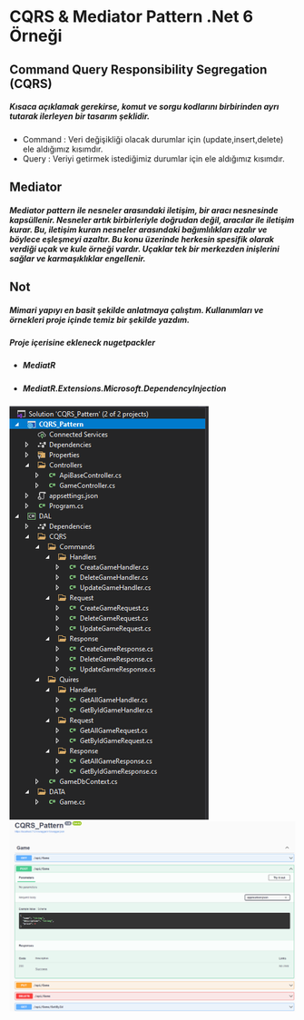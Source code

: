 # CQRS &amp; Mediator Pattern .Net 6 Örneği

## Command Query Responsibility Segregation (CQRS)

 ##### Kısaca açıklamak gerekirse, komut ve sorgu kodlarını birbirinden ayrı tutarak ilerleyen bir tasarım şeklidir.
- Command : Veri değişikliği olacak durumlar için (update,insert,delete) ele aldığımız kısımdır.
- Query : Veriyi getirmek istediğimiz durumlar için ele aldığımız kısımdır.

## Mediator
##### Mediator pattern ile nesneler arasındaki iletişim, bir aracı nesnesinde kapsüllenir. Nesneler artık birbirleriyle doğrudan değil, aracılar ile iletişim kurar. Bu, iletişim kuran nesneler arasındaki bağımlılıkları azalır ve böylece eşleşmeyi azaltır. Bu konu üzerinde herkesin spesifik olarak verdiği uçak ve kule örneği vardır. Uçaklar tek bir merkezden inişlerini sağlar ve karmaşıklıklar engellenir.

## Not
 ##### Mimari yapıyı en basit şekilde anlatmaya çalıştım. Kullanımları ve örnekleri proje içinde temiz bir şekilde yazdım.
 
 ##### Proje içerisine ekleneck nugetpackler
 - ##### MediatR 
 - ##### MediatR.Extensions.Microsoft.DependencyInjection
 
 ![](https://github.com/cemozguraA/CQRS-Mediator-Pattern/blob/main/Ekran%20Al%C4%B1nt%C4%B1s%C4%B1.PNG?raw=true)
 ![](https://github.com/cemozguraA/CQRS-Mediator-Pattern/blob/main/Ekran%20Al%C4%B1nt%C4%B1s%C4%B11.PNG?raw=true)
 
